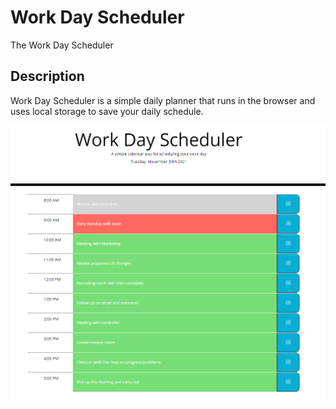 # Work Day Scheduler

The Work Day Scheduler

## Description

Work Day Scheduler is a simple daily planner that runs in the browser and uses local storage to save your daily schedule.

![screenshot](./assets/images/screenshot.png)
